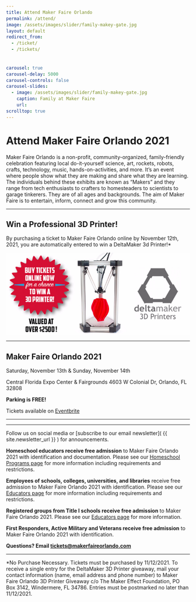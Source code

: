 ```yaml
---
title: Attend Maker Faire Orlando
permalink: /attend/
image: /assets/images/slider/family-makey-gate.jpg  
layout: default
redirect_from:
  - /ticket/
  - /tickets/


carousel: true
carousel-delay: 5000
carousel-controls: false
carousel-slides:
  - image: /assets/images/slider/family-makey-gate.jpg  
    caption: Family at Maker Faire
    url:
scrolltop: true
---
```


# Attend Maker Faire Orlando 2021
Maker Faire Orlando is a non-profit, community-organized, family-friendly celebration featuring local do-it-yourself science, art, rockets, robots, crafts, technology, music, hands-on-activities, and more. It’s an event where people show what they are making and share what they are learning. The individuals behind these exhibits are known as “Makers” and they range from tech enthusiasts to crafters to homesteaders to scientists to garage tinkerers. They are of all ages and backgrounds. The aim of Maker Faire is to entertain, inform, connect and grow this community.

---
## Win a Professional 3D Printer!
By purchasing a ticket to Maker Faire Orlando online by November 12th, 2021, you are automatically entered to win a DeltaMaker 3d Printer!*  

![3D Printer giveaway](/assets/images/deltamaker-giveaway.jpg)

---
## Maker Faire Orlando 2021

Saturday, November 13th & Sunday, November 14th

Central Florida Expo Center & Fairgrounds
4603 W Colonial Dr, Orlando, FL 32808

**Parking is FREE!**

Tickets available on [Eventbrite](https://makerfaireorlando.eventbrite.com)


---

<div id="eventbrite-widget-container-164640154133"></div>

<script src="https://www.eventbrite.com/static/widgets/eb_widgets.js"></script>

<script type="text/javascript">
    var exampleCallback = function() {
        console.log('Order complete!');
    };

    window.EBWidgets.createWidget({
        // Required
        widgetType: 'checkout',
        eventId: '164640154133',
        iframeContainerId: 'eventbrite-widget-container-164640154133',

        // Optional
        iframeContainerHeight: 900,  // Widget height in pixels. Defaults to a minimum of 425px if not provided
        onOrderComplete: exampleCallback  // Method called when an order has successfully completed
    });
</script>


---

Follow us on social media or [subscribe to our email newsletter]( {{ site.newsletter_url }} ) for announcements.

**Homeschool educators receive free admission** to Maker Faire Orlando 2021 with identification and documentation.
Please see our [Homeschool Programs page](/homeschool) for more information including requirements and restrictions.

**Employees of schools, colleges, universities, and libraries** receive free admission to Maker Faire Orlando 2021 with identification.
Please see our [Educators page](/educators) for more information including requirements and restrictions.

**Registered groups from Title I schools receive free admission** to Maker Faire Orlando 2021.
Please see our [Educators page](/educators) for more information.

**First Responders, Active Military and Veterans receive free admission** to Maker Faire Orlando 2021 with identification.


**Questions? Email <tickets@makerfaireorlando.com>**

---

*No Purchase Necessary. Tickets must be purchased by 11/12/2021. To receive a single entry for the DeltaMaker 3D Printer giveaway, mail your contact information (name, email address and phone number) to Maker Faire Orlando 3D Printer Giveaway c/o The Maker Effect Foundation, PO Box 3142, Windermere, FL 34786. Entries must be postmarked no later than 11/12/2021.
